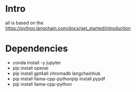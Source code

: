 
# Intro
all is based on the https://python.langchain.com/docs/get_started/introduction

# Dependencies
- conda install -y jupyter
- pip install openai
- pip install gpt4all chromadb langchainhub
- pip install llama-cpp-pythonpip install pypdf
- pip install llama-cpp-python
